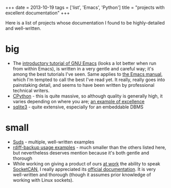 +++
date = 2013-10-19
tags = ['list', 'Emacs', 'Python']
title = "projects with excellent documentation"
+++

Here is a list of projects whose documentation I found to be
highly-detailed and well-written.

big
===

-   The [introductory tutorial of GNU Emacs] (looks a lot better when
    run from within Emacs), is written in a very gentle and careful way;
    it\'s among the best tutorials I\'ve seen. Same applies to [the
    Emacs manual], which I\'m tempted to call the best I\'ve read yet.
    It really, really goes into painstaking detail, and seems to have
    been written by professional technical writers.
-   [CPython] - this is quite massive, so although quality is generally
    high, it varies depending on where you are; [an example of
    excellence]
-   [sqlite3] - quite extensive, especially for an embeddable DBMS

small
=====

-   [Suds] - multiple, well-written examples
-   [rdiff-backup usage examples] - much smaller than the others listed
    here, but nevertheless deserves mention because it\'s both gentle
    and thorough
-   While working on giving a product of ours [at work] the ability to
    speak [SocketCAN], I really appreciated its [official
    documentation]. It is very well-written and thorough (though it
    assumes prior knowledge of working with Linux sockets).

  [introductory tutorial of GNU Emacs]: http://cmgm.stanford.edu/classes/unix/emacs.html
  [the Emacs manual]: http://www.gnu.org/software/emacs/manual/html_node/emacs
  [CPython]: http://docs.python.org
  [an example of excellence]: http://docs.python.org/3/library/collections
  [sqlite3]: http://www.sqlite.org/docs.html
  [Suds]: https://fedorahosted.org/suds/wiki/Documentation
  [rdiff-backup usage examples]: http://www.nongnu.org/rdiff-backup/examples.html
  [at work]: http://tshepang.net/me-got-meself-another-coding-job
  [SocketCAN]: http://en.wikipedia.org/wiki/Socketcan
  [official documentation]: http://www.kernel.org/doc/Documentation/networking/can.txt
